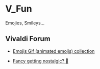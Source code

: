 # V_Fun

Emojies, Smileys...

## Vivaldi Forum

- [Emojis Gif (animated emojis) collection](https://forum.vivaldi.net/topic/53590/emojis-gif-animated-emojis-collection/1)

- [Fancy getting nostalgic? 🙂](https://forum.vivaldi.net/topic/53205/fancy-getting-nostalgic)